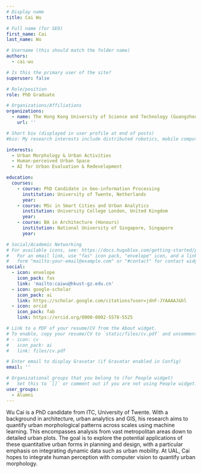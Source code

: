 ```yaml
---
# Display name
title: Cai Wu

# Full name (for SEO)
first_name: Cai
last_name: Wu

# Username (this should match the folder name)
authors:
  - cai-wu

# Is this the primary user of the site?
superuser: false

# Role/position
role: PhD Graduate

# Organizations/Affiliations
organizations:
  - name: The Hong Kong University of Science and Technology (Guangzhou)
    url: ''

# Short bio (displayed in user profile at end of posts)
#bio: My research interests include distributed robotics, mobile computing and programmable matter.

interests:
  - Urban Morphology & Urban Activities
  - Human-perceived Urban Space
  - AI for Urban Evaluation & Redevelopment

education:
  courses:
    - course: PhD Candidate in Geo-information Processing
      institution: University of Twente, Netherlands
      year: 
    - course: MSc in Smart Cities and Urban Analytics
      institution: University College London, United Kingdom
      year: 
    - course: BA in Architecture (Honours)
      institution: National University of Singapore, Singapore
      year: 

# Social/Academic Networking
# For available icons, see: https://docs.hugoblox.com/getting-started/page-builder/#icons
#   For an email link, use "fas" icon pack, "envelope" icon, and a link in the
#   form "mailto:your-email@example.com" or "#contact" for contact widget.
social:
  - icon: envelope
    icon_pack: fas
    link: 'mailto:caiwu@hkust-gz.edu.cn'
  - icon: google-scholar
    icon_pack: ai
    link: https://scholar.google.com/citations?user=jdnF-JYAAAAJ&hl
  - icon: orcid
    icon_pack: fab
    link: https://orcid.org/0000-0002-5578-5525

# Link to a PDF of your resume/CV from the About widget.
# To enable, copy your resume/CV to `static/files/cv.pdf` and uncomment the lines below.
# - icon: cv
#   icon_pack: ai
#   link: files/cv.pdf

# Enter email to display Gravatar (if Gravatar enabled in Config)
email: ''

# Organizational groups that you belong to (for People widget)
#   Set this to `[]` or comment out if you are not using People widget.
user_groups:
  - Alumni
---
```


Wu Cai is a PhD candidate from ITC, University of Twente. With a background in architecture, urban analytics and GIS, his research aims to quantify urban morphological patterns across scales using machine learning. This encompasses analysis from vast metropolitan areas down to detailed urban plots. The goal is to explore the potential applications of these quantitative urban forms in planning and design, with a particular emphasis on integrating dynamic data such as urban mobility. At UAL, Cai hopes to integrate human perception with computer vision to quantify urban morphology.
